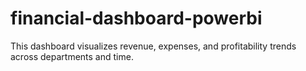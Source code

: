 # financial-dashboard-powerbi
This dashboard visualizes revenue, expenses, and profitability trends across departments and time.
